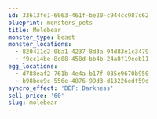 ```yaml
---
id: 33613fe1-6063-461f-be20-c944cc987c62
blueprint: monsters_pets
title: Molebear
monster_type: beast
monster_locations:
  - 820411e2-0ba1-4237-8d3a-94d83e1c3479
  - f9cc14be-8c08-458d-bb4b-24a8f19eeb11
egg_locations:
  - d788eaf2-761b-4e4a-b17f-035e9670b950
  - b98bee9c-556e-4876-99d3-d13226edf59d
syncro_effect: 'DEF: Darkness'
sell_price: '60'
slug: molebear
---
```

